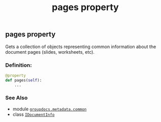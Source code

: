 ﻿---
title: pages property
second_title: GroupDocs.Metadata for Python via .NET API References
description: 
type: docs
url: /python-net/groupdocs.metadata.common/idocumentinfo/pages/
is_root: false
weight: 60
---

## pages property


Gets a collection of objects representing common information about the document pages (slides, worksheets, etc).
### Definition:
```python
@property
def pages(self):
    ...
```

### See Also
* module [`groupdocs.metadata.common`](../../)
* class [`IDocumentInfo`](/metadata/python-net/groupdocs.metadata.common/idocumentinfo)

